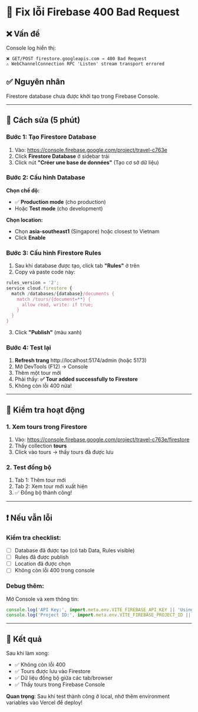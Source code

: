 # 🔧 Fix lỗi Firebase 400 Bad Request

## ❌ Vấn đề

Console log hiển thị:
```
❌ GET/POST firestore.googleapis.com → 400 Bad Request
⚠️ WebChannelConnection RPC 'Listen' stream transport errored
```

## ✅ Nguyên nhân

Firestore database chưa được khởi tạo trong Firebase Console.

---

## 🚀 Cách sửa (5 phút)

### Bước 1: Tạo Firestore Database

1. Vào: https://console.firebase.google.com/project/travel-c763e
2. Click **Firestore Database** ở sidebar trái
3. Click nút **"Créer une base de données"** (Tạo cơ sở dữ liệu)

### Bước 2: Cấu hình Database

**Chọn chế độ:**
- ✅ **Production mode** (cho production)
- Hoặc **Test mode** (cho development)

**Chọn location:**
- Chọn **asia-southeast1** (Singapore) hoặc closest to Vietnam
- Click **Enable**

### Bước 3: Cấu hình Firestore Rules

1. Sau khi database được tạo, click tab **"Rules"** ở trên
2. Copy và paste code này:

```javascript
rules_version = '2';
service cloud.firestore {
  match /databases/{database}/documents {
    match /tours/{document=**} {
      allow read, write: if true;
    }
  }
}
```

3. Click **"Publish"** (màu xanh)

### Bước 4: Test lại

1. **Refresh trang** http://localhost:5174/admin (hoặc 5173)
2. Mở DevTools (F12) → Console
3. Thêm một tour mới
4. Phải thấy: **✅ Tour added successfully to Firestore**
5. Không còn lỗi 400 nữa!

---

## 🧪 Kiểm tra hoạt động

### 1. Xem tours trong Firestore

1. Vào: https://console.firebase.google.com/project/travel-c763e/firestore
2. Thấy collection **tours**
3. Click vào tours → thấy tours đã được lưu

### 2. Test đồng bộ

1. Tab 1: Thêm tour mới
2. Tab 2: Xem tour mới xuất hiện
3. ✅ Đồng bộ thành công!

---

## ❗ Nếu vẫn lỗi

### Kiểm tra checklist:

- [ ] Database đã được tạo (có tab Data, Rules visible)
- [ ] Rules đã được publish
- [ ] Location đã được chọn
- [ ] Không còn lỗi 400 trong console

### Debug thêm:

Mở Console và xem thông tin:
```javascript
console.log('API Key:', import.meta.env.VITE_FIREBASE_API_KEY || 'Using fallback');
console.log('Project ID:', import.meta.env.VITE_FIREBASE_PROJECT_ID || 'Using fallback');
```

---

## 🎯 Kết quả

Sau khi làm xong:
- ✅ Không còn lỗi 400
- ✅ Tours được lưu vào Firestore
- ✅ Dữ liệu đồng bộ giữa các tab/browser
- ✅ Thấy tours trong Firebase Console

**Quan trọng**: Sau khi test thành công ở local, nhớ thêm environment variables vào Vercel để deploy!

